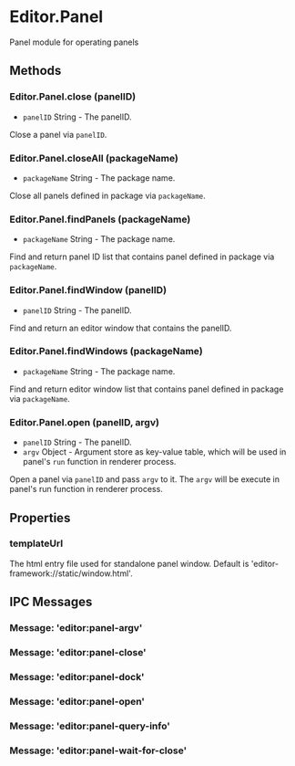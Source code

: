 # Editor.Panel

Panel module for operating panels

## Methods

### Editor.Panel.close (panelID)

  - `panelID` String - The panelID.

Close a panel via `panelID`.

### Editor.Panel.closeAll (packageName)

  - `packageName` String - The package name.

Close all panels defined in package via `packageName`.

### Editor.Panel.findPanels (packageName)

  - `packageName` String - The package name.

Find and return panel ID list that contains panel defined in package via `packageName`.

### Editor.Panel.findWindow (panelID)

  - `panelID` String - The panelID.

Find and return an editor window that contains the panelID.

### Editor.Panel.findWindows (packageName)

  - `packageName` String - The package name.

Find and return editor window list that contains panel defined in package via `packageName`.

### Editor.Panel.open (panelID, argv)

  - `panelID` String - The panelID.
  - `argv` Object - Argument store as key-value table, which will be used in panel's `run` function in renderer process.

Open a panel via `panelID` and pass `argv` to it. The `argv` will be execute in panel's run function in renderer process.

## Properties

### templateUrl

The html entry file used for standalone panel window. Default is 'editor-framework://static/window.html'.

## IPC Messages

### Message: 'editor:panel-argv'

### Message: 'editor:panel-close'

### Message: 'editor:panel-dock'

### Message: 'editor:panel-open'

### Message: 'editor:panel-query-info'

### Message: 'editor:panel-wait-for-close'
